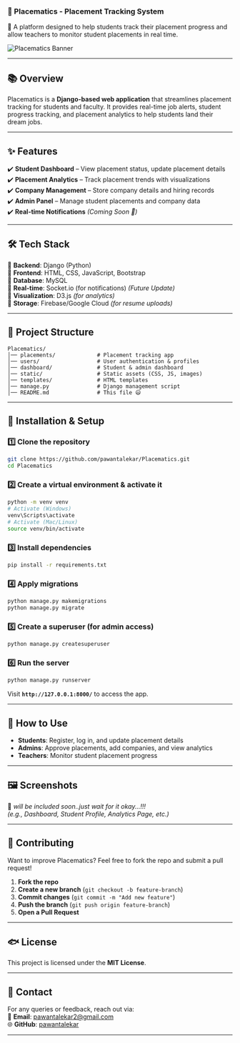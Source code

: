 ### **📌 Placematics - Placement Tracking System**
🚀 A platform designed to help students track their placement progress and allow teachers to monitor student placements in real time.

![Placematics Banner](https://via.placeholder.com/1000x400?text=Placematics+Placement+Tracking+System)

---

## **📚 Overview**
Placematics is a **Django-based web application** that streamlines placement tracking for students and faculty. It provides real-time job alerts, student progress tracking, and placement analytics to help students land their dream jobs.

---

## **✨ Features**
✔️ **Student Dashboard** – View placement status, update placement details  
✔️ **Placement Analytics** – Track placement trends with visualizations  
✔️ **Company Management** – Store company details and hiring records  
✔️ **Admin Panel** – Manage student placements and company data  
✔️ **Real-time Notifications** *(Coming Soon 🚀)*  

---

## **🛠️ Tech Stack**
🔹 **Backend**: Django (Python)  
🔹 **Frontend**: HTML, CSS, JavaScript, Bootstrap  
🔹 **Database**: MySQL  
🔹 **Real-time**: Socket.io (for notifications) *(Future Update)*  
🔹 **Visualization**: D3.js *(for analytics)*  
🔹 **Storage**: Firebase/Google Cloud *(for resume uploads)*  

---

## **📂 Project Structure**
```
Placematics/
│── placements/             # Placement tracking app
│── users/                  # User authentication & profiles
│── dashboard/              # Student & admin dashboard
│── static/                 # Static assets (CSS, JS, images)
│── templates/              # HTML templates
│── manage.py               # Django management script
│── README.md               # This file 😃
```

---

## **🚀 Installation & Setup**
### **1️⃣ Clone the repository**
```sh
git clone https://github.com/pawantalekar/Placematics.git
cd Placematics
```

### **2️⃣ Create a virtual environment & activate it**
```sh
python -m venv venv
# Activate (Windows)
venv\Scripts\activate
# Activate (Mac/Linux)
source venv/bin/activate
```

### **3️⃣ Install dependencies**
```sh
pip install -r requirements.txt
```

### **4️⃣ Apply migrations**
```sh
python manage.py makemigrations
python manage.py migrate
```

### **5️⃣ Create a superuser (for admin access)**
```sh
python manage.py createsuperuser
```

### **6️⃣ Run the server**
```sh
python manage.py runserver
```
Visit **`http://127.0.0.1:8000/`** to access the app.

---

## **🎯 How to Use**
- **Students**: Register, log in, and update placement details  
- **Admins**: Approve placements, add companies, and view analytics  
- **Teachers**: Monitor student placement progress  

---

## **🖼️ Screenshots**
📌 *will be included soon..just wait for it okay...!!!*  
*(e.g., Dashboard, Student Profile, Analytics Page, etc.)*

---

## **🤝 Contributing**
Want to improve Placematics? Feel free to fork the repo and submit a pull request!  
1. **Fork the repo**  
2. **Create a new branch** (`git checkout -b feature-branch`)  
3. **Commit changes** (`git commit -m "Add new feature"`)  
4. **Push the branch** (`git push origin feature-branch`)  
5. **Open a Pull Request**  

---

## **🐟 License**
This project is licensed under the **MIT License**.  

---

## **📢 Contact**
For any queries or feedback, reach out via:  
📧 **Email**: pawantalekar2@gmail.com  
🌐 **GitHub**: [pawantalekar](https://github.com/pawantalekar)  

---

